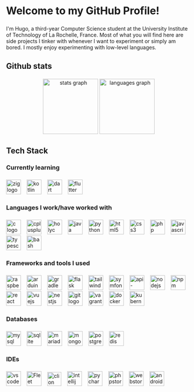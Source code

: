 <h1 align="left">Welcome to my GitHub Profile!</h1>

###

<p align="left">I'm Hugo, a third-year Computer Science student at the University Institute of Technology of La Rochelle, France. Most of what you will find here are side projects I tinker with whenever I want to experiment or simply am bored. I mostly enjoy experimenting with low-level languages.</p>

###

<h2 align="left">Github stats</h2>

###

<div align="center">
  <img src="https://github-readme-stats.vercel.app/api?username=hugo-russeil&hide_title=false&hide_rank=false&show_icons=true&include_all_commits=true&count_private=true&disable_animations=false&theme=dark&locale=en&hide_border=false&order=1" height="150" alt="stats graph"  />
  <img src="https://github-readme-stats.vercel.app/api/top-langs?username=hugo-russeil&locale=en&hide_title=false&layout=compact&card_width=320&langs_count=5&theme=dark&hide_border=false&order=2" height="150" alt="languages graph"  />
</div>

###

<h2 align="left">Tech Stack</h2>

###

<h3 align="left">Currently learning</h3>

###

<div align="left">
    <a href="https://ziglang.org/" target="_blank" style="text-decoration: none;" style="text-decoration: none;"><img src="https://cdn.jsdelivr.net/gh/devicons/devicon/icons/zig/zig-original.svg" height="40" alt="zig logo"  /><img width="12" /></a>
    <a href="https://kotlinlang.org/" target="_blank" style="text-decoration: none;"><img src="https://cdn.jsdelivr.net/gh/devicons/devicon/icons/kotlin/kotlin-original.svg" height="40" alt="kotlin logo"  /><img width="12" /></a>
    <a href="https://dart.dev/" target="_blank" style="text-decoration: none;"><img src="https://cdn.jsdelivr.net/gh/devicons/devicon/icons/dart/dart-original.svg" height="40" alt="dart logo"  /><img width="12" /></a>
    <a href="https://flutter.dev/" target="_blank" style="text-decoration: none;"><img src="https://cdn.jsdelivr.net/gh/devicons/devicon/icons/flutter/flutter-original.svg" height="40" alt="flutter logo"  /><img width="12" /></a>
</div>

###

<h3 align="left">Languages I work/have worked with</h3>

###

<div align="left">
    <a href="https://en.wikipedia.org/wiki/C_(programming_language)" target="_blank" style="text-decoration: none;"><img src="https://cdn.jsdelivr.net/gh/devicons/devicon/icons/c/c-original.svg" height="40" alt="c logo"  /><img width="12" /></a>
    <a href="https://cplusplus.com" target="_blank" style="text-decoration: none;"><img src="https://cdn.jsdelivr.net/gh/devicons/devicon/icons/cplusplus/cplusplus-original.svg" height="40" alt="cplusplus logo"  /><img width="12" /></a>
    <a href="https://holyc-lang.com/" target="_blank" style="text-decoration: none;"><img src="https://i.redd.it/ogzpwqpf8gv51.png" height="40" alt="holyc logo"  /><img width="12" /></a>
    <a href="https://www.java.com/" target="_blank" style="text-decoration: none;"><img src="https://cdn.jsdelivr.net/gh/devicons/devicon/icons/java/java-original.svg" height="40" alt="java logo"  /><img width="12" /></a>
    <a href="https://www.python.org/" target="_blank" style="text-decoration: none;"><img src="https://cdn.jsdelivr.net/gh/devicons/devicon/icons/python/python-original.svg" height="40" alt="python logo"  /><img width="12" /></a>
    <a href="https://developer.mozilla.org/en-US/docs/Web/HTML" target="_blank" style="text-decoration: none;"><img src="https://cdn.jsdelivr.net/gh/devicons/devicon/icons/html5/html5-original.svg" height="40" alt="html5 logo"  /><img width="12" /></a>
    <a href="https://developer.mozilla.org/en-US/docs/Web/CSS" target="_blank" style="text-decoration: none;"><img src="https://cdn.jsdelivr.net/gh/devicons/devicon/icons/css3/css3-original.svg" height="40" alt="css3 logo"  /><img width="12" /></a>
    <a href="https://www.php.net/" target="_blank" style="text-decoration: none;"><img src="https://cdn.jsdelivr.net/gh/devicons/devicon/icons/php/php-original.svg" height="40" alt="php logo"  /><img width="12" /></a>
    <a href="https://developer.mozilla.org/en-US/docs/Web/JavaScript" target="_blank" style="text-decoration: none;"><img src="https://cdn.jsdelivr.net/gh/devicons/devicon/icons/javascript/javascript-original.svg" height="40" alt="javascript logo"  /><img width="12" /></a>
    <a href="https://www.typescriptlang.org/" target="_blank" style="text-decoration: none;"><img src="https://cdn.jsdelivr.net/gh/devicons/devicon/icons/typescript/typescript-original.svg" height="40" alt="typescript logo"  /><img width="12" /></a>
    <a href="https://www.gnu.org/software/bash/manual/bash.html" target="_blank" style="text-decoration: none;"><img src="https://cdn.jsdelivr.net/gh/devicons/devicon/icons/bash/bash-original.svg" height="40" alt="bash logo"  /><img width="12" /></a>
</div>

###

<h3 align="left">Frameworks and tools I used</h3>

###

<div align="left">
    <a href="https://www.raspberrypi.org/" target="_blank" style="text-decoration: none;"><img src="https://cdn.jsdelivr.net/gh/devicons/devicon/icons/raspberrypi/raspberrypi-original.svg" height="40" alt="raspberrypi logo"  /><img width="12" /></a>
    <a href="https://www.arduino.cc/" target="_blank" style="text-decoration: none;"><img src="https://cdn.jsdelivr.net/gh/devicons/devicon/icons/arduino/arduino-original.svg" height="40" alt="arduino logo"  /><img width="12" /></a>
    <a href="https://gradle.org/" target="_blank" style="text-decoration: none;"><img src="https://cdn.jsdelivr.net/gh/devicons/devicon/icons/gradle/gradle-original.svg" height="40" alt="gradle logo"  /><img width="12" /></a>
    <a href="https://flask.palletsprojects.com/en/stable/" target="_blank" style="text-decoration: none;"><img src="https://cdn.jsdelivr.net/gh/devicons/devicon/icons/flask/flask-original.svg" height="40" alt="flask logo"  /><img width="12" /></a>
    <a href="https://tailwindcss.com/" target="_blank" style="text-decoration: none;"><img src="https://cdn.jsdelivr.net/gh/devicons/devicon/icons/tailwindcss/tailwindcss-original-wordmark.svg" height="40" alt="tailwindcss logo"  /><img width="12" /></a>
    <a href="https://www.symfony.com/" target="_blank" style="text-decoration: none;"><img src="https://cdn.jsdelivr.net/gh/devicons/devicon/icons/symfony/symfony-original.svg" height="40" alt="symfony logo"  /><img width="12" /></a>
    <a href="https://www.api-platform.com/" target="_blank" style="text-decoration: none;"><img src="https://api-platform.com/images/logos/Logo_Circle%20webby%20text%20blue.svg" height="40" alt="api-platform logo"  /><img width="12" /></a>
    <a href="https://www.nodejs.org/en/" target="_blank" style="text-decoration: none;"><img src="https://cdn.jsdelivr.net/gh/devicons/devicon/icons/nodejs/nodejs-original.svg" height="40" alt="nodejs logo"  /><img width="12" /></a>
    <a href="https://www.npmjs.com/" target="_blank" style="text-decoration: none;"><img src="https://cdn.jsdelivr.net/gh/devicons/devicon/icons/npm/npm-original-wordmark.svg" height="40" alt="npm logo"  /><img width="12" /></a>
    <a href="https://www.reactjs.org/" target="_blank" style="text-decoration: none;"><img src="https://cdn.jsdelivr.net/gh/devicons/devicon/icons/react/react-original.svg" height="40" alt="react logo"  /><img width="12" /></a>
    <a href="https://vuejs.org/" target="_blank" style="text-decoration: none;"><img src="https://cdn.jsdelivr.net/gh/devicons/devicon/icons/vuejs/vuejs-original.svg" height="40" alt="vuejs logo"  /><img width="12" /></a>
    <a href="https://www.nestjs.com/" target="_blank" style="text-decoration: none;"><img src="https://cdn.jsdelivr.net/gh/devicons/devicon/icons/nestjs/nestjs-original.svg" height="40" alt="nestjs logo"  /><img width="12" /></a>
    <a href="https://git-scm.com/" target="_blank" style="text-decoration: none;"><img src="https://cdn.jsdelivr.net/gh/devicons/devicon/icons/git/git-original.svg" height="40" alt="git logo"  /><img width="12" /></a>
    <a href="https://www.vagrantup.com/" target="_blank" style="text-decoration: none;"><img src="https://cdn.jsdelivr.net/gh/devicons/devicon/icons/vagrant/vagrant-original.svg" height="40" alt="vagrant logo"  /><img width="12" /></a>
    <a href="https://www.docker.com/" target="_blank" style="text-decoration: none;"><img src="https://cdn.jsdelivr.net/gh/devicons/devicon/icons/docker/docker-original.svg" height="40" alt="docker logo"  /><img width="12" /></a>
    <a href="https://www.kubernetes.io/" target="_blank" style="text-decoration: none;"><img src="https://cdn.jsdelivr.net/gh/devicons/devicon/icons/kubernetes/kubernetes-plain.svg" height="40" alt="kubernetes logo"  /><img width="12" /></a>
</div>

###

<h3 align="left">Databases</h3>

###

<div align="left">
    <a href="https://www.mysql.com/" target="_blank" style="text-decoration: none;"><img src="https://cdn.jsdelivr.net/gh/devicons/devicon/icons/mysql/mysql-original.svg" height="40" alt="mysql logo"  /><img width="12" /></a>
    <a href="https://www.sqlite.org/" target="_blank" style="text-decoration: none;"><img src="https://cdn.jsdelivr.net/gh/devicons/devicon/icons/sqlite/sqlite-original.svg" height="40" alt="sqlite logo"  /><img width="12" /></a>
    <a href="https://www.mariadb.org/" target="_blank" style="text-decoration: none;"><img src="https://mariadb.com/wp-content/uploads/2019/11/mariadb-logo-vertical_blue.svg" height="40" alt="mariadb logo"  /><img width="12" /></a>
    <a href="https://www.mongodb.com/" target="_blank" style="text-decoration: none;"><img src="https://cdn.jsdelivr.net/gh/devicons/devicon/icons/mongodb/mongodb-original.svg" height="40" alt="mongodb logo"  /><img width="12" /></a>
    <a href="https://www.postgresql.org/" target="_blank" style="text-decoration: none;"><img src="https://cdn.jsdelivr.net/gh/devicons/devicon/icons/postgresql/postgresql-original.svg" height="40" alt="postgresql logo"  /><img width="12" /></a>
    <a href="https://redis.io/" target="_blank" style="text-decoration: none;"><img src="https://cdn.jsdelivr.net/gh/devicons/devicon/icons/redis/redis-original.svg" height="40" alt="redis logo"  /><img width="12" /></a>
</div>

###

<h3 align="left">IDEs</h3>

###

<div align="left">
    <a href="https://code.visualstudio.com/" target="_blank" style="text-decoration: none;"><img src="https://cdn.jsdelivr.net/gh/devicons/devicon/icons/vscode/vscode-original.svg" height="40" alt="vscode logo"  /><img width="12" /></a>
    <a href="https://www.jetbrains.com" target="_blank" style="text-decoration: none;"><img src="https://resources.jetbrains.com/storage/products/company/brand/logos/Fleet_icon.svg" height="40" alt="Fleet logo."><img width="12" /></a>
    <a href="https://www.jetbrains.com/clion/" target="_blank" style="text-decoration: none;"><img src="https://resources.jetbrains.com/storage/products/company/brand/logos/CLion_icon.svg" height="38" alt="clion logo"  /><img width="12" /></a>
    <a href="https://www.jetbrains.com/idea/" target="_blank" style="text-decoration: none;"><img src="https://cdn.jsdelivr.net/gh/devicons/devicon/icons/intellij/intellij-original.svg" height="40" alt="intellij logo"  /><img width="12" /></a>
    <a href="https://www.jetbrains.com/pycharm/" target="_blank" style="text-decoration: none;"><img src="https://cdn.jsdelivr.net/gh/devicons/devicon/icons/pycharm/pycharm-original.svg" height="40" alt="pycharm logo"  /><img width="12" /></a>
    <a href="https://www.jetbrains.com/phpstorm/" target="_blank" style="text-decoration: none;"><img src="https://cdn.jsdelivr.net/gh/devicons/devicon/icons/phpstorm/phpstorm-original.svg" height="40" alt="phpstorm logo"  /><img width="12" /></a>
    <a href="https://www.jetbrains.com/webstorm/" target="_blank" style="text-decoration: none;"><img src="https://cdn.jsdelivr.net/gh/devicons/devicon/icons/webstorm/webstorm-original.svg" height="40" alt="webstorm logo"  /><img width="12" /></a>
    <a href="https://developer.android.com/studio" target="_blank" style="text-decoration: none;"><img src="https://cdn.jsdelivr.net/gh/devicons/devicon/icons/androidstudio/androidstudio-original.svg" height="40" alt="androidstudio logo"  /><img width="12" /></a>
</div>

###
